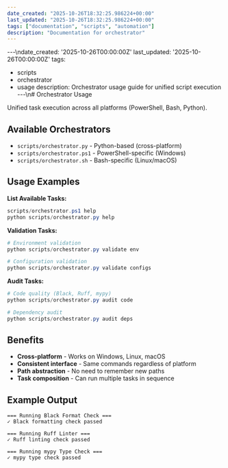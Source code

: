 ```yaml
---
date_created: "2025-10-26T18:32:25.986224+00:00"
last_updated: "2025-10-26T18:32:25.986224+00:00"
tags: ["documentation", "scripts", "automation"]
description: "Documentation for orchestrator"
---
```


---\ndate_created: '2025-10-26T00:00:00Z'
last_updated: '2025-10-26T00:00:00Z'
tags:

- scripts
- orchestrator
- usage
  description: Orchestrator usage guide for unified script execution
  ---\n# Orchestrator Usage

Unified task execution across all platforms (PowerShell, Bash, Python).

## Available Orchestrators

- `scripts/orchestrator.py` - Python-based (cross-platform)
- `scripts/orchestrator.ps1` - PowerShell-specific (Windows)
- `scripts/orchestrator.sh` - Bash-specific (Linux/macOS)

## Usage Examples

**List Available Tasks:**

```powershell
scripts/orchestrator.ps1 help
python scripts/orchestrator.py help
```

**Validation Tasks:**

```powershell
# Environment validation
python scripts/orchestrator.py validate env

# Configuration validation
python scripts/orchestrator.py validate configs
```

**Audit Tasks:**

```powershell
# Code quality (Black, Ruff, mypy)
python scripts/orchestrator.py audit code

# Dependency audit
python scripts/orchestrator.py audit deps
```

## Benefits

- **Cross-platform** - Works on Windows, Linux, macOS
- **Consistent interface** - Same commands regardless of platform
- **Path abstraction** - No need to remember new paths
- **Task composition** - Can run multiple tasks in sequence

## Example Output

```
=== Running Black Format Check ===
✓ Black formatting check passed

=== Running Ruff Linter ===
✓ Ruff linting check passed

=== Running mypy Type Check ===
✓ mypy type check passed
```
